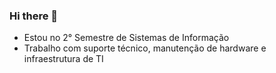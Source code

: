 ### Hi there 👋

- Estou no 2° Semestre de Sistemas de Informação
- Trabalho com suporte técnico, manutenção de hardware e infraestrutura de TI

